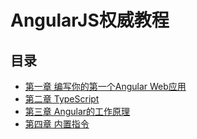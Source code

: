 # AngularJS权威教程

## 目录

- [第一章 编写你的第一个Angular Web应用](chapter1.md)
- [第二章 TypeScript](chapter2.md)
- [第三章 Angular的工作原理](chapter3.md)
- [第四章 内置指令](chapter4.md)
